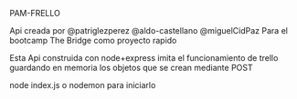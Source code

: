 PAM-FRELLO

Api creada por
@patriglezperez
@aldo-castellano
@miguelCidPaz
Para el bootcamp The Bridge como proyecto rapido

Esta Api construida con node+express imita el funcionamiento de 
trello guardando en memoria los objetos que se crean mediante POST

node index.js o nodemon para iniciarlo
